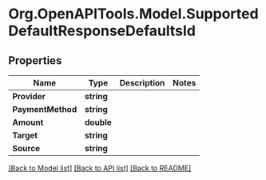 # Org.OpenAPITools.Model.SupportedDefaultResponseDefaultsId

## Properties

Name | Type | Description | Notes
------------ | ------------- | ------------- | -------------
**Provider** | **string** |  | 
**PaymentMethod** | **string** |  | 
**Amount** | **double** |  | 
**Target** | **string** |  | 
**Source** | **string** |  | 

[[Back to Model list]](../README.md#documentation-for-models) [[Back to API list]](../README.md#documentation-for-api-endpoints) [[Back to README]](../README.md)

